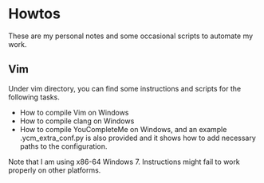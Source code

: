# Howtos

These are my personal notes and some occasional scripts to automate my work.

## Vim

Under vim directory, you can find some instructions and scripts for the
following tasks.

- How to compile Vim on Windows
- How to compile clang on Windows
- How to compile YouCompleteMe on Windows, and an example .ycm_extra_conf.py is
  also provided and it shows how to add necessary paths to the configuration.

Note that I am using x86-64 Windows 7. Instructions might fail to work properly
on other platforms.

